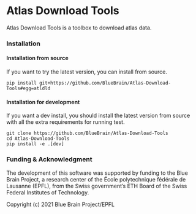 # Atlas Download Tools


Atlas Download Tools is a toolbox to download atlas data.

### Installation


#### Installation from source
If you want to try the latest version, you can install from source.
```shell script
pip install git+https://github.com/BlueBrain/Atlas-Download-Tools#egg=atldld
```

#### Installation for development
If you want a dev install, you should install the latest version from source with
all the extra requirements for running test.
```shell script
git clone https://github.com/BlueBrain/Atlas-Download-Tools
cd Atlas-Download-Tools
pip install -e .[dev]
```


### Funding & Acknowledgment

The development of this software was supported by funding to the Blue Brain Project, a research center of the École polytechnique fédérale de Lausanne (EPFL), from the Swiss government’s ETH Board of the Swiss Federal Institutes of Technology.

Copyright (c) 2021 Blue Brain Project/EPFL